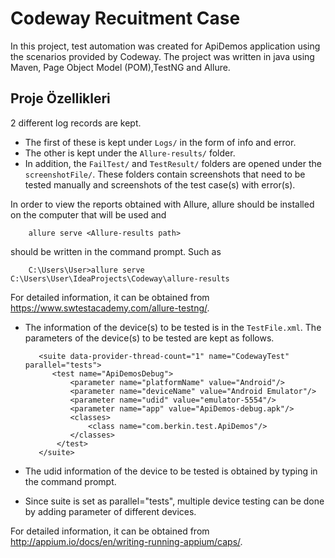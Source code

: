 # Codeway Recuitment Case

In this project, test automation was created for ApiDemos application using the scenarios provided by Codeway. The project was written in java using Maven, Page Object Model (POM),TestNG and Allure.


## Proje Özellikleri

2 different log records are kept.

* The first of these is kept under `Logs/` in the form of info and error.
* The other is kept under the `Allure-results/` folder.
* In addition, the `FailTest/` and `TestResult/` folders are opened under the `screenshotFile/`. These folders contain screenshots that need to be tested manually and screenshots of the test case(s) with error(s).

In order to view the reports obtained with Allure, allure should be installed on the computer that will be used and  

        allure serve <Allure-results path>
  
 should be written in the command prompt. Such as
  
        C:\Users\User>allure serve C:\Users\User\IdeaProjects\Codeway\allure-results
        
For detailed information, it can be obtained from https://www.swtestacademy.com/allure-testng/.

* The information of the device(s) to be tested is in the `TestFile.xml`. The parameters of the device(s) to be tested are kept as follows.

         <suite data-provider-thread-count="1" name="CodewayTest" parallel="tests">
            <test name="ApiDemosDebug">
                <parameter name="platformName" value="Android"/>
                <parameter name="deviceName" value="Android Emulator"/>
                <parameter name="udid" value="emulator-5554"/> 
                <parameter name="app" value="ApiDemos-debug.apk"/> 
                <classes>
                    <class name="com.berkin.test.ApiDemos"/>
                </classes>
             </test>
         </suite>
          
* The udid information of the device to be tested is obtained by typing <adb devices> in the command prompt.
* Since suite is set as parallel="tests", multiple device testing can be done by adding parameter of different devices.

For detailed information, it can be obtained from http://appium.io/docs/en/writing-running-appium/caps/.

            

